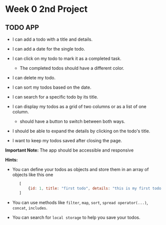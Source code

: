 # Week 0 2nd Project

## TODO APP

* I can add a todo with a title and details.
* I can add a date for the single todo.
* I can click on my todo to mark it as a completed task.
  * The completed todos should have a different color.
* I can delete my todo.
* I can sort my todos based on the date.
* I can search for a specific todo by its title.
* I can display my todos as a grid of two columns or as a list of one column.
   * should have a button to switch between both ways.

* I should be able to expand the details by clicking on the todo's title.

* I want to keep my todos saved after closing the page.

**Important Note:** The app should be accessible and responsive

**Hints:** 
* You can define your todos as objects and store them in an array of objects like this one
  ```javascript	
     [
	     {id: 1, title: "first todo", details: "this is my first todo", dateToComplete: "2146464", done: false}
     ]
  ```

* You can use methods like `filter`, `map`, `sort`, `spread operator(...)`, `concat`, `includes`.
* You can search for `local storage` to help you save your todos.
